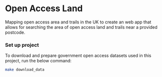 # Open Access Land
Mapping open access area and trails in the UK to create an web app that allows for searching the area of open access land and trails near a provided postcode.

### Set up project
To download and prepare government open access datasets used in this project, run the below command:
```bash
make download_data
```
